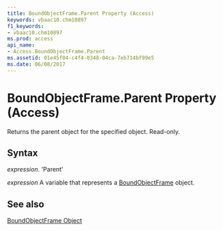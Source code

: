 ```yaml
---
title: BoundObjectFrame.Parent Property (Access)
keywords: vbaac10.chm10897
f1_keywords:
- vbaac10.chm10897
ms.prod: access
api_name:
- Access.BoundObjectFrame.Parent
ms.assetid: 01e45f04-c4f4-0348-04ca-7eb714bf99e5
ms.date: 06/08/2017
---
```



# BoundObjectFrame.Parent Property (Access)

Returns the parent object for the specified object. Read-only.


## Syntax

 _expression_. 'Parent'

 _expression_ A variable that represents a [BoundObjectFrame](./Access.BoundObjectFrame.md) object.


## See also


[BoundObjectFrame Object](Access.BoundObjectFrame.md)

